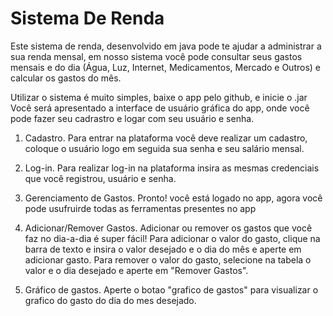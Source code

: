 
# Sistema De Renda

Este sistema de renda, desenvolvido em java pode te ajudar a administrar a sua renda mensal, em nosso sistema você pode consultar seus gastos mensais e do dia (Água, Luz, Internet, Medicamentos, Mercado e Outros)
e calcular os gastos do mês.

Utilizar o sistema é muito simples, baixe o app pelo github, e inicie o .jar
Você será apresentado a interface de usuário gráfica do app, onde você pode fazer seu cadrastro
e logar com seu usuário e senha.

1. Cadastro.
Para entrar na plataforma você deve realizar um cadastro, coloque o usuário logo em seguida sua senha
e seu salário mensal.
   

3. Log-in.
Para realizar log-in na plataforma insira as mesmas credenciais que você registrou, usuário e senha.


5. Gerenciamento de Gastos.
Pronto! você está logado no app, agora você pode usufruirde todas as ferramentas presentes no app


6. Adicionar/Remover Gastos.
Adicionar ou remover os gastos que você faz no dia-a-dia é super fácil!
Para adicionar o valor do gasto, clique na barra de texto e insira o valor desejado e o dia do mês e aperte em adicionar gasto.
Para remover o valor do gasto, selecione na tabela o valor e o dia desejado e aperte em "Remover Gastos".

7. Gráfico de gastos.
Aperte o botao "grafico de gastos" para visualizar o grafico do gasto do dia do mes desejado.
   

